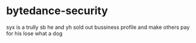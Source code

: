 # bytedance-security
syx is a trully sb
he and yh sold out bussiness profile and make others pay for his lose
what a dog
